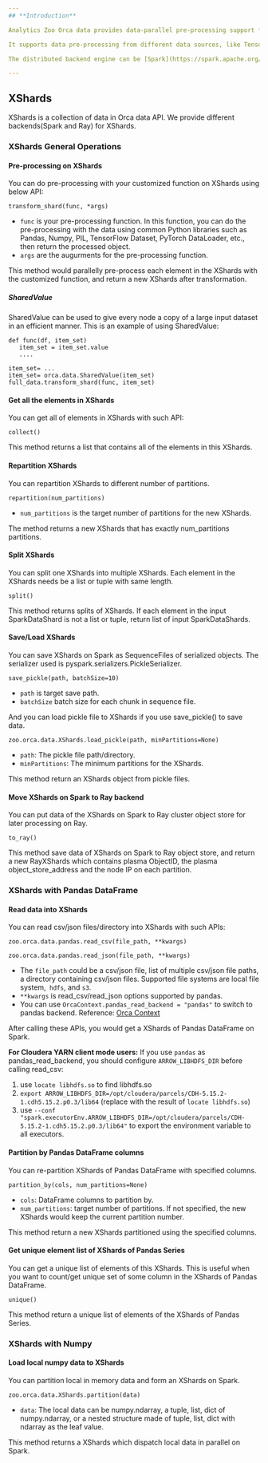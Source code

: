 ```yaml
---
## **Introduction**

Analytics Zoo Orca data provides data-parallel pre-processing support for Python AI.

It supports data pre-processing from different data sources, like TensorFlow DataSet, PyTorch DataLoader, MXNet DataLoader, etc. and it supports various data formats, like Pandas DataFrame, Numpy, Images, Parquet, etc.

The distributed backend engine can be [Spark](https://spark.apache.org/) or [Ray](https://github.com/ray-project/ray). We now support Spark-based transformations to do the pre-processing, and provide functionality to seamlessly put data to Ray cluster for later training/inference on Ray. 

---
```

## **XShards**

XShards is a collection of data in Orca data API. We provide different backends(Spark and Ray) for XShards.

### **XShards General Operations**

#### **Pre-processing on XShards**

You can do pre-processing with your customized function on XShards using below API:
```
transform_shard(func, *args)
```
* `func` is your pre-processing function. In this function, you can do the pre-processing with the data using common Python libraries such as Pandas, Numpy, PIL, TensorFlow Dataset, PyTorch DataLoader, etc., then return the processed object. 
* `args` are the augurments for the pre-processing function.

This method would parallelly pre-process each element in the XShards with the customized function, and return a new XShards after transformation.

##### **SharedValue**
SharedValue can be used to give every node a copy of a large input dataset in an efficient manner.
This is an example of using SharedValue:
```
def func(df, item_set)
   item_set = item_set.value
   ....

item_set= ...
item_set= orca.data.SharedValue(item_set)
full_data.transform_shard(func, item_set)
```

#### **Get all the elements in XShards**

You can get all of elements in XShards with such API:
```
collect()
```
This method returns a list that contains all of the elements in this XShards. 


#### **Repartition XShards**

You can repartition XShards to different number of partitions.
```
repartition(num_partitions)
```
* `num_partitions` is the target number of partitions for the new XShards.

The method returns a new XShards that has exactly num_partitions partitions.


#### **Split XShards**

You can split one XShards into multiple XShards. Each element in the XShards needs be a list or tuple with same length.
```
split()
```
This method returns splits of XShards. If each element in the input SparkDataShard is not a list or tuple, return list of input SparkDataShards.

#### **Save/Load XShards**

You can save XShards on Spark as SequenceFiles of serialized objects.
The serializer used is pyspark.serializers.PickleSerializer.
```
save_pickle(path, batchSize=10)
```
* `path` is target save path.
* `batchSize` batch size for each chunk in sequence file.

And you can load pickle file to XShards if you use save_pickle() to save data.
```
zoo.orca.data.XShards.load_pickle(path, minPartitions=None)
```
* `path`: The pickle file path/directory.
* `minPartitions`: The minimum partitions for the XShards.

This method return an XShards object from pickle files.

#### **Move XShards on Spark to Ray backend**

You can put data of the XShards on Spark to Ray cluster object store for later processing on Ray.
```
to_ray()
```
This method save data of XShards on Spark to Ray object store, and return a new RayXShards which contains plasma ObjectID, the plasma object_store_address and the node IP on each partition.



### **XShards with Pandas DataFrame**

#### **Read data into XShards**

You can read csv/json files/directory into XShards with such APIs:
```
zoo.orca.data.pandas.read_csv(file_path, **kwargs)

zoo.orca.data.pandas.read_json(file_path, **kwargs)
```
* The `file_path` could be a csv/json file, list of multiple csv/json file paths, a directory containing csv/json files. Supported file systems are local file system,` hdfs`, and `s3`.
* `**kwargs` is read_csv/read_json options supported by pandas.
* You can use `OrcaContext.pandas_read_backend = "pandas"` to switch to pandas backend. Reference: [Orca Context](https://analytics-zoo.github.io/master/#Orca/context/)

After calling these APIs, you would get a XShards of Pandas DataFrame on Spark.

**For Cloudera YARN client mode users:**
If you use `pandas` as pandas_read_backend, you should configure `ARROW_LIBHDFS_DIR` before calling read_csv:
1. use `locate libhdfs.so` to find libhdfs.so
2. `export ARROW_LIBHDFS_DIR=/opt/cloudera/parcels/CDH-5.15.2-1.cdh5.15.2.p0.3/lib64` (replace with the result of `locate libhdfs.so`)
3. use `--conf "spark.executorEnv.ARROW_LIBHDFS_DIR=/opt/cloudera/parcels/CDH-5.15.2-1.cdh5.15.2.p0.3/lib64"` to export the environment variable to all executors.

#### **Partition by Pandas DataFrame columns**
You can re-partition XShards of Pandas DataFrame with specified columns.
```
partition_by(cols, num_partitions=None)
```
* `cols`: DataFrame columns to partition by.
* `num_partitions`: target number of partitions. If not specified, the new XShards would keep the current partition number.

This method return a new XShards partitioned using the specified columns.

#### **Get unique element list of XShards of Pandas Series**

You can get a unique list of elements of this XShards. This is useful when you want to count/get unique set of some column in the XShards of Pandas DataFrame. 
```
unique()
```
This method return a unique list of elements of the XShards of Pandas Series.

### **XShards with Numpy**

#### **Load local numpy data to XShards**

You can partition local in memory data and form an XShards on Spark.
```
zoo.orca.data.XShards.partition(data)
```
* `data`: The local data can be numpy.ndarray, a tuple, list, dict of numpy.ndarray, or a nested structure made of tuple, list, dict with ndarray as the leaf value.

This method returns a XShards which dispatch local data in parallel on Spark.



